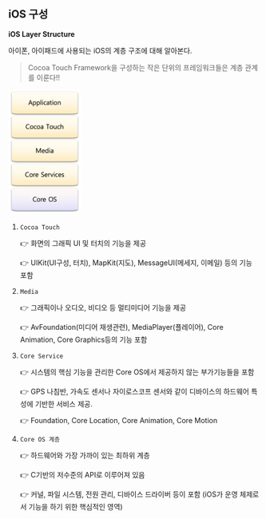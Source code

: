 ## iOS 구성



**iOS Layer Structure**

아이폰, 아이패드에 사용되는 iOS의 계층 구조에 대해 알아본다.

> Cocoa Touch Framework을 구성하는 작은 단위의 프레임워크들은 계층 관계를 이룬다!!

<img src="../images/iOSLayer.png" height="250px"/>

1. `Cocoa Touch` 

   👉 화면의 그래픽 UI 및 터치의 기능을 제공

   👉 UIKit(UI구성, 터치), MapKit(지도), MessageUI(메세지, 이메일) 등의 기능 포함

2. `Media` 

   👉 그래픽이나 오디오, 비디오 등 멀티미디어 기능을 제공

   👉 AvFoundation(미디어 재생관련), MediaPlayer(플레이어), Core Animation, Core Graphics등의 기능 포함

3. `Core Service`

   👉 시스템의 핵심 기능을 관리한 Core OS에서 제공하지 않는 부가기능들을 포함

   👉 GPS 나침반, 가속도 센서나 자이로스코프 센서와 같이 디바이스의 하드웨어 특성에 기반한 서비스 제공.

   👉 Foundation, Core Location, Core Animation, Core Motion

4. `Core OS 계층`

   👉 하드웨어와 가장 가까이 있는 최하위 계층

   👉 C기반의 저수준의 API로 이루어져 있음

   👉 커널, 파일 시스템, 전원 관리, 디바이스 드라이버 등이 포함 (iOS가 운영 체제로서 기능을 하기 위한 핵심적인 영역)



